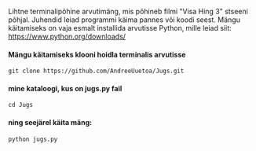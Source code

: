 Lihtne terminalipõhine arvutimäng, mis põhineb filmi "Visa Hing 3" stseeni põhjal.
Juhendid leiad programmi käima pannes või koodi seest.
Mängu käitamiseks on vaja esmalt installida arvutisse Python, mille leiad siit: https://www.python.org/downloads/

#### Mängu käitamiseks klooni hoidla terminalis arvutisse
```git clone https://github.com/AndreeUuetoa/Jugs.git```

#### mine kataloogi, kus on jugs.py fail
```cd Jugs```

#### ning seejärel käita mäng:
```python jugs.py```
